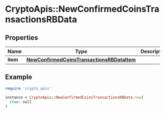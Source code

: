 # CryptoApis::NewConfirmedCoinsTransactionsRBData

## Properties

| Name | Type | Description | Notes |
| ---- | ---- | ----------- | ----- |
| **item** | [**NewConfirmedCoinsTransactionsRBDataItem**](NewConfirmedCoinsTransactionsRBDataItem.md) |  |  |

## Example

```ruby
require 'crypto_apis'

instance = CryptoApis::NewConfirmedCoinsTransactionsRBData.new(
  item: null
)
```

